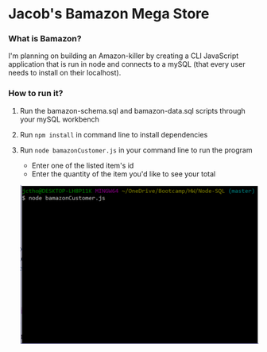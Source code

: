 # Jacob's Bamazon Mega Store
### What is Bamazon?
I'm planning on building an Amazon-killer by creating a CLI JavaScript application that is run in node and connects to a mySQL (that every user needs to install on their localhost).
### How to run it?
1. Run the bamazon-schema.sql and bamazon-data.sql scripts through your mySQL workbench
2. Run `npm install` in command line to install dependencies
3. Run `node bamazonCustomer.js` in your command line to run the program
	- Enter one of the listed item's id
	- Enter the quantity of the item you'd like to see your total
	
	![Image of Bamazon](bamazon.gif)